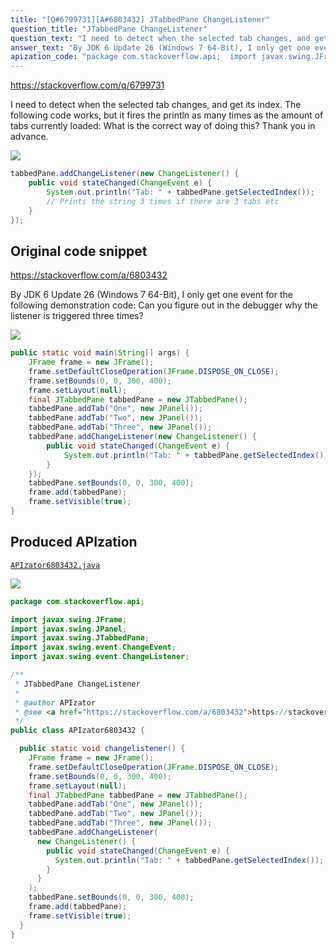 ```yaml
---
title: "[Q#6799731][A#6803432] JTabbedPane ChangeListener"
question_title: "JTabbedPane ChangeListener"
question_text: "I need to detect when the selected tab changes, and get its index. The following code works, but it fires the println as many times as the amount of tabs currently loaded: What is the correct way of doing this? Thank you in advance."
answer_text: "By JDK 6 Update 26 (Windows 7 64-Bit), I only get one event for the following demonstration code: Can you figure out in the debugger why the listener is triggered three times?"
apization_code: "package com.stackoverflow.api;  import javax.swing.JFrame; import javax.swing.JPanel; import javax.swing.JTabbedPane; import javax.swing.event.ChangeEvent; import javax.swing.event.ChangeListener;  /**  * JTabbedPane ChangeListener  *  * @author APIzator  * @see <a href=\"https://stackoverflow.com/a/6803432\">https://stackoverflow.com/a/6803432</a>  */ public class APIzator6803432 {    public static void changelistener() {     JFrame frame = new JFrame();     frame.setDefaultCloseOperation(JFrame.DISPOSE_ON_CLOSE);     frame.setBounds(0, 0, 300, 400);     frame.setLayout(null);     final JTabbedPane tabbedPane = new JTabbedPane();     tabbedPane.addTab(\"One\", new JPanel());     tabbedPane.addTab(\"Two\", new JPanel());     tabbedPane.addTab(\"Three\", new JPanel());     tabbedPane.addChangeListener(       new ChangeListener() {         public void stateChanged(ChangeEvent e) {           System.out.println(\"Tab: \" + tabbedPane.getSelectedIndex());         }       }     );     tabbedPane.setBounds(0, 0, 300, 400);     frame.add(tabbedPane);     frame.setVisible(true);   } }"
---
```


https://stackoverflow.com/q/6799731

I need to detect when the selected tab changes, and get its index.
The following code works, but it fires the println as many times as the amount of tabs currently loaded:
What is the correct way of doing this? Thank you in advance.


<div class="code-logo"><img src="/stackoverflow.png" /></div>

```java
tabbedPane.addChangeListener(new ChangeListener() {
    public void stateChanged(ChangeEvent e) {
        System.out.println("Tab: " + tabbedPane.getSelectedIndex());
        // Prints the string 3 times if there are 3 tabs etc
    }
});
```


## Original code snippet

https://stackoverflow.com/a/6803432

By JDK 6 Update 26 (Windows 7 64-Bit), I only get one event for the following demonstration code:
Can you figure out in the debugger why the listener is triggered three times?

<div class="code-logo"><img src="/stackoverflow.png" /></div>

```java
public static void main(String[] args) {
    JFrame frame = new JFrame();
    frame.setDefaultCloseOperation(JFrame.DISPOSE_ON_CLOSE);
    frame.setBounds(0, 0, 300, 400);
    frame.setLayout(null);
    final JTabbedPane tabbedPane = new JTabbedPane();
    tabbedPane.addTab("One", new JPanel());
    tabbedPane.addTab("Two", new JPanel());
    tabbedPane.addTab("Three", new JPanel());
    tabbedPane.addChangeListener(new ChangeListener() {
        public void stateChanged(ChangeEvent e) {
            System.out.println("Tab: " + tabbedPane.getSelectedIndex());
        }
    });
    tabbedPane.setBounds(0, 0, 300, 400);
    frame.add(tabbedPane);
    frame.setVisible(true);
}
```

## Produced APIzation

[`APIzator6803432.java`](https://github.com/pasqualesalza/apization-temp/raw/main/data/search/APIzator6803432.java)

<div class="code-logo"><img src="/apizator.png" /></div>

```java
package com.stackoverflow.api;

import javax.swing.JFrame;
import javax.swing.JPanel;
import javax.swing.JTabbedPane;
import javax.swing.event.ChangeEvent;
import javax.swing.event.ChangeListener;

/**
 * JTabbedPane ChangeListener
 *
 * @author APIzator
 * @see <a href="https://stackoverflow.com/a/6803432">https://stackoverflow.com/a/6803432</a>
 */
public class APIzator6803432 {

  public static void changelistener() {
    JFrame frame = new JFrame();
    frame.setDefaultCloseOperation(JFrame.DISPOSE_ON_CLOSE);
    frame.setBounds(0, 0, 300, 400);
    frame.setLayout(null);
    final JTabbedPane tabbedPane = new JTabbedPane();
    tabbedPane.addTab("One", new JPanel());
    tabbedPane.addTab("Two", new JPanel());
    tabbedPane.addTab("Three", new JPanel());
    tabbedPane.addChangeListener(
      new ChangeListener() {
        public void stateChanged(ChangeEvent e) {
          System.out.println("Tab: " + tabbedPane.getSelectedIndex());
        }
      }
    );
    tabbedPane.setBounds(0, 0, 300, 400);
    frame.add(tabbedPane);
    frame.setVisible(true);
  }
}

```